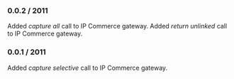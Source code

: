 ### 0.0.2 / 2011

Added _capture all_ call to IP Commerce gateway.
Added _return unlinked_ call to IP Commerce gateway.

### 0.0.1 / 2011

Added _capture selective_ call to IP Commerce gateway.